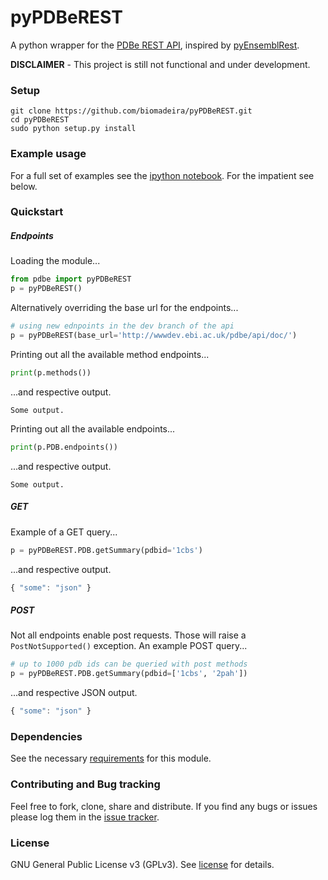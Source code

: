 # pyPDBeREST
A python wrapper for the [PDBe REST API](http://www.ebi.ac.uk/pdbe/api/doc/), inspired by [pyEnsemblRest](https://github.com/pyOpenSci/pyEnsemblRest).

**DISCLAIMER** - This project is still not functional and under development.


### Setup

```
git clone https://github.com/biomadeira/pyPDBeREST.git 
cd pyPDBeREST
sudo python setup.py install
```

### Example usage
For a full set of examples see the [ipython notebook](Examples.ipynb). For the impatient see below.

### Quickstart

##### Endpoints
Loading the module...

```python
from pdbe import pyPDBeREST
p = pyPDBeREST()
```

Alternatively overriding the base url for the endpoints... 

```python
# using new ednpoints in the dev branch of the api
p = pyPDBeREST(base_url='http://wwwdev.ebi.ac.uk/pdbe/api/doc/')
```

Printing out all the available method endpoints...

```python
print(p.methods())
```

...and respective output.


```
Some output.
```


Printing out all the available endpoints...

```python
print(p.PDB.endpoints())
```

...and respective output.


```
Some output.
```


##### GET
Example of a GET query...

```python
p = pyPDBeREST.PDB.getSummary(pdbid='1cbs')
```

...and respective output.


```javascript
{ "some": "json" }
```


##### POST
Not all endpoints enable post requests. Those will raise a `PostNotSupported()` exception.
An example POST query...
 
```python
# up to 1000 pdb ids can be queried with post methods
p = pyPDBeREST.PDB.getSummary(pdbid=['1cbs', '2pah'])
```
 
...and respective JSON output.


```javascript
{ "some": "json" }
```


### Dependencies
See the necessary [requirements](requirements.txt) for this module.


### Contributing and Bug tracking
Feel free to fork, clone, share and distribute. If you find any bugs or issues please log them in the [issue tracker](https://github.com/biomadeira/pyPDBeREST/issues).


### License
GNU General Public License v3 (GPLv3). See [license](LICENSE.md) for details.

